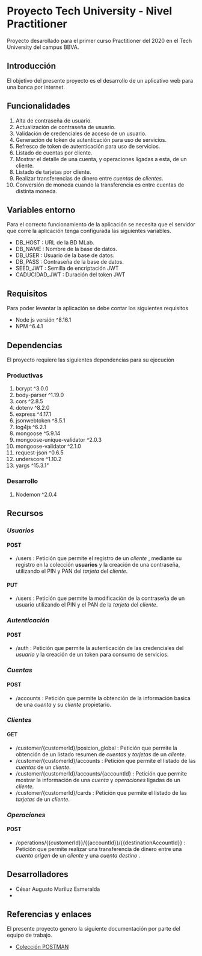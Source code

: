# Proyecto Tech University - Nivel Practitioner
Proyecto desarollado para el primer curso Practitioner del 2020 en el Tech University del campus BBVA.
## Introducción 
El objetivo del presente proyecto es el desarrollo de un aplicativo web para una banca por internet.
## Funcionalidades
1. Alta de contraseña de usuario.
1. Actualización de contraseña de usuario.
1. Validación de credenciales de acceso de un usuario.
1. Generación de token de autenticación para uso de servicios.
1. Refresco de token de autenticación para uso de servicios.
1. Listado de cuentas por cliente.
1. Mostrar el detalle de una cuenta, y operaciones ligadas a esta, de un cliente.
1. Listado de tarjetas por cliente.
1. Realizar transferencias de dinero entre *cuentas* de *clientes*.
1. Conversión de moneda cuando la transferencia es entre cuentas de distinta moneda.
## Variables entorno
Para el correcto funcionamiento de la aplicación se necesita que el servidor que corre la aplicación tenga configurada las siguientes variables.
* DB_HOST : URL de la BD MLab.
* DB_NAME : Nombre de la base de datos.
* DB_USER : Usuario de la base de datos.
* DB_PASS : Contraseña de la base de datos.
* SEED_JWT : Semilla de encriptación JWT
* CADUCIDAD_JWT : Duración del token JWT
## Requisitos
Para poder levantar la aplicación se debe contar los siguientes requisitos
* Node js versión ^8.16.1
* NPM ^6.4.1
## Dependencias
El proyecto requiere las siguientes dependencias para su ejecución 
### Productivas
1. bcrypt ^3.0.0
1. body-parser ^1.19.0
1. cors ^2.8.5
1. dotenv ^8.2.0
1. express ^4.17.1
1. jsonwebtoken ^8.5.1
1. log4js ^6.2.1
1. mongoose ^5.9.14
1. mongoose-unique-validator ^2.0.3
1. mongoose-validator ^2.1.0
1. request-json ^0.6.5
1. underscore ^1.10.2
1. yargs ^15.3.1"
### Desarrollo
1. Nodemon ^2.0.4

## Recursos
### *Usuarios*
#### POST
* /users : Petición que permite el registro de un *cliente* , mediante su registro en la colección **usuarios** y la creación de una contraseña, utilizando el PIN y PAN del *tarjeta* del *cliente*.
#### PUT
* /users : Petición que permite la modificación de la contraseña de un usuario utilizando el PIN y el PAN de la *tarjeta* del *cliente*.
### *Autenticación*
#### POST
* /auth : Petición que permite la autenticación de las credenciales del *usuario* y la creación de un token para consumo de servicios.
### *Cuentas*
#### POST
* /accounts : Petición que permite la obtención de la información basica de una *cuenta* y su *cliente* propietario.
### *Clientes*
#### GET
* /customer/{customerId}/posicion_global : Petición que permite la obtención de un listado resumen de *cuentas* y *tarjetas* de un *cliente*.
* /customer/{customerId}/accounts : Petición que permite el listado de las *cuentas* de un *cliente*.
* /customer/{customerId}/accounts/{accountId} : Petición que permite mostrar la información de una *cuenta* y *operaciones* ligadas de un *cliente*.
* /customer/{customerId}/cards : Petición que permite el listado de las *tarjetas* de un *cliente*.
### *Operaciones*
#### POST
* /operations/{{customerId}}/{{accountId}}/{{destinationAccountId}} : Petición que permite realizar una transferencia de dinero entre una *cuenta origen* de un *cliente* y una *cuenta destino* .

## Desarrolladores

* César Augusto Mariluz Esmeralda
* 

## Referencias y enlaces
El presente proyecto genero la siguiente documentación por parte del equipo de trabajo.

* [Colección POSTMAN](https://documenter.getpostman.com/view/5198035/T17GeSvs)



